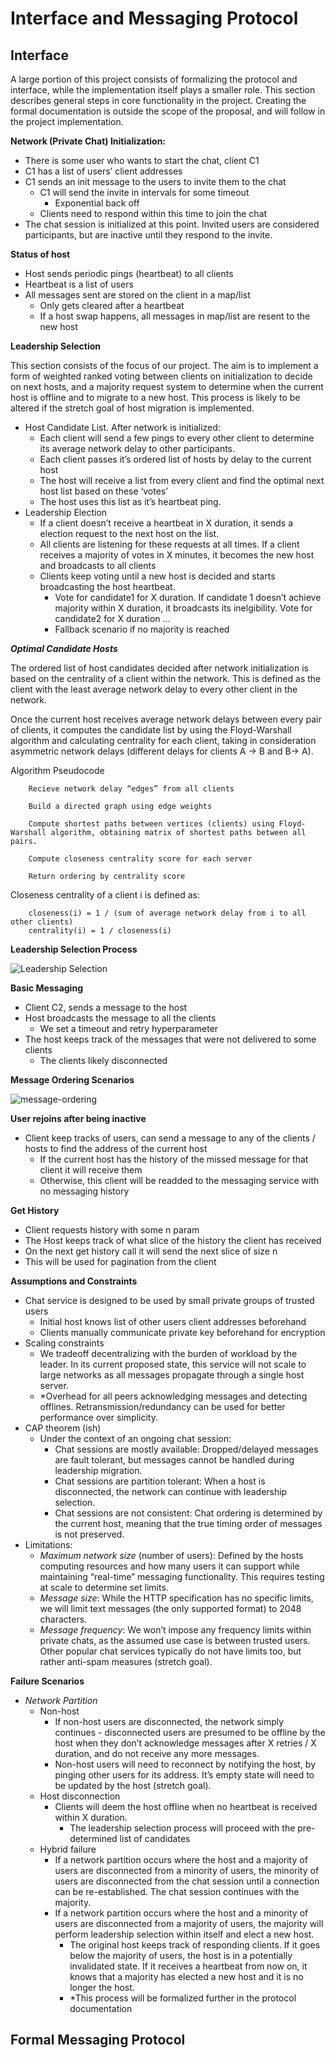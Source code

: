 # Interface and Messaging Protocol

## Interface

A large portion of this project consists of formalizing the protocol and interface, while the implementation itself plays a smaller role. This section describes general steps in core functionality in the project. Creating the formal documentation is outside the scope of the proposal, and will follow in the project implementation.

**Network (Private Chat) Initialization:**
- There is some user who wants to start the chat, client C1
- C1 has a list of users’ client addresses
- C1 sends an init message to the users to invite them to the chat
    - C1 will send the invite in intervals for some timeout 
        - Exponential back off
    - Clients need to respond within this time to join the chat
- The chat session is initialized at this point. Invited users are considered participants, but are inactive until they respond to the invite.

**Status of host**
- Host sends periodic pings (heartbeat) to all clients 
- Heartbeat is a list of users
- All messages sent are stored on the client in a map/list
    - Only gets cleared after a heartbeat
    - If a host swap happens, all messages in map/list are resent to the new host

**Leadership Selection**

This section consists of the focus of our project. The aim is to implement a form of weighted ranked voting between clients on initialization to decide on next hosts, and a majority request system to determine when the current host is offline and to migrate to a new host. This process is likely to be altered if the stretch goal of host migration is implemented.

- Host Candidate List. After network is initialized:
    - Each client will send a few pings to every other client to determine its average network delay to other participants.
    - Each client passes it’s ordered list of hosts by delay to the current host
    - The host will receive a list from every client and find the optimal next host list based on these ‘votes’
    - The host uses this list as it’s heartbeat ping.
- Leadership Election
    - If a client doesn’t receive a heartbeat in X duration, it sends a election request to the next host on the list.
    - All clients are listening for these requests at all times. If a client receives a majority of votes in X minutes, it becomes the new host and broadcasts to all clients
    - Clients keep voting until a new host is decided and starts broadcasting the host heartbeat.
        - Vote for candidate1 for X duration. If candidate 1 doesn’t achieve majority within X duration, it broadcasts its inelgibility. Vote for candidate2 for X duration …
        - Fallback scenario if no majority is reached

***Optimal Candidate Hosts***

The ordered list of host candidates decided after network initialization is based on the centrality of a client within the network. This is defined as the client with the least average network delay to every other client in the network.

Once the current host receives average network delays between every pair of clients, it computes the candidate list by using the Floyd-Warshall algorithm and calculating centrality for each client, taking in consideration asymmetric network delays (different delays for clients A -> B and B-> A).

Algorithm Pseudocode
```
	Recieve network delay “edges” from all clients

	Build a directed graph using edge weights

	Compute shortest paths between vertices (clients) using Floyd-Warshall algorithm, obtaining matrix of shortest paths between all pairs.

    Compute closeness centrality score for each server

    Return ordering by centrality score
```

Closeness centrality of a client i is defined as:
```
	closeness(i) = 1 / (sum of average network delay from i to all other clients)
	centrality(i) = 1 / closeness(i)
```

**Leadership Selection Process**

![Leadership Selection](leadership-election.png)
		
**Basic Messaging**
- Client C2, sends a message to the host
- Host broadcasts the message to all the clients
    - We set a timeout and retry hyperparameter 
- The host keeps track of the messages that were not delivered to some clients
    - The clients likely disconnected

**Message Ordering Scenarios**

![message-ordering](message-ordering.png)

**User rejoins after being inactive**
- Client keep tracks of users, can send a message to any of the clients / hosts to find the address of the current host
    - If the current host has the history of the missed message for that client it will receive them
    - Otherwise, this client will be readded to the messaging service with no messaging history

**Get History**
- Client requests history with some n param 
- The Host keeps track of what slice of the history the client has received 
- On the next get history call it will send the next slice of size n
- This will be used for pagination from the client

**Assumptions and Constraints**
- Chat service is designed to be used by small private groups of trusted users
    - Initial host knows list of other users client addresses beforehand
    - Clients manually communicate private key beforehand for encryption
- Scaling constraints
    - We tradeoff decentralizing with the burden of workload by the leader. In its current proposed state, this service will not scale to large networks as all messages propagate through a single host server.
    - *Overhead for all peers acknowledging messages and detecting offlines. Retransmission/redundancy can be used for better performance over simplicity.
- CAP theorem (ish)
    - Under the context of an ongoing chat session:
        - Chat sessions are mostly available: Dropped/delayed messages are fault tolerant, but messages cannot be handled during leadership migration.
        - Chat sessions are partition tolerant: When a host is disconnected, the network can continue with leadership selection.
        - Chat sessions are not consistent: Chat ordering is determined by the current host, meaning that the true timing order of messages is not preserved.
- Limitations:
    - *Maximum network size* (number of users): Defined by the hosts computing resources and how many users it can support while maintaining “real-time” messaging functionality. This requires testing at scale to determine set limits.
    - *Message size*: While the HTTP specification has no specific limits, we will limit text messages (the only supported format) to 2048 characters.
    - *Message frequency*: We won’t impose any frequency limits within private chats, as the assumed use case is between trusted users. Other popular chat services typically do not have limits too, but rather anti-spam measures (stretch goal).

**Failure Scenarios**
- *Network Partition*
    - Non-host
        - If non-host users are disconnected, the network simply continues - disconnected users are presumed to be offline by the host when they don’t acknowledge messages after X retries / X duration, and do not receive any more messages.
        - Non-host users will need to reconnect by notifying the host, by pinging other users for its address. It’s empty state will need to be updated by the host (stretch goal).
    - Host disconnection
        - Clients will deem the host offline when no heartbeat is received within X duration.
            - The leadership selection process will proceed with the pre-determined list of candidates
    - Hybrid failure
        - If a network partition occurs where the host and a majority of users are disconnected from a minority of users, the minority of users are disconnected from the chat session until a connection can be re-established. The chat session continues with the majority.
        - If a network partition occurs where the host and a minority of users are disconnected from a majority of users, the majority will perform leadership selection within itself and elect a new host.
            - The original host keeps track of responding clients. If it goes below the majority of users, the host is in a potentially invalidated state. If it receives a heartbeat from now on, it knows that a majority has elected a new host and it is no longer the host. 
            - *This process will be formalized further in the protocol documentation

## Formal Messaging Protocol